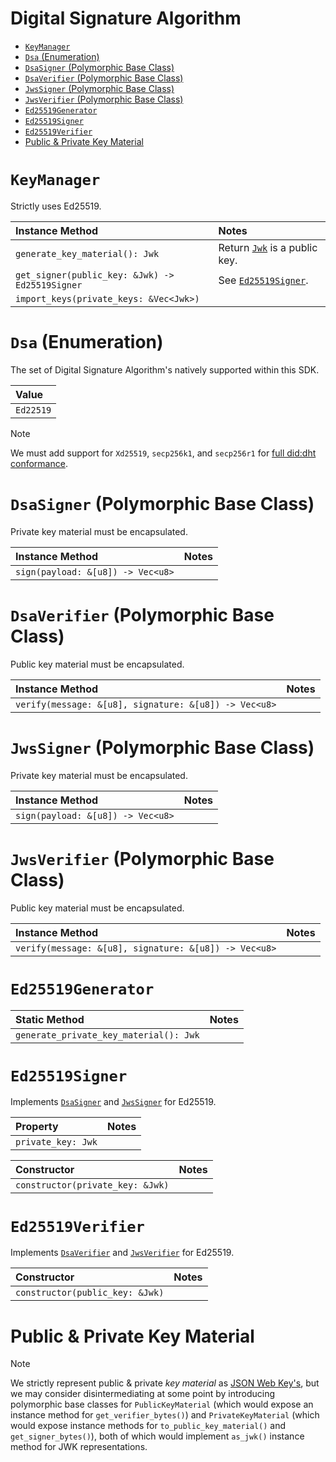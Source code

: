 # Digital Signature Algorithm <!-- omit in toc -->

- [`KeyManager`](#keymanager)
- [`Dsa` (Enumeration)](#dsa-enumeration)
- [`DsaSigner` (Polymorphic Base Class)](#dsasigner-polymorphic-base-class)
- [`DsaVerifier` (Polymorphic Base Class)](#dsaverifier-polymorphic-base-class)
- [`JwsSigner` (Polymorphic Base Class)](#jwssigner-polymorphic-base-class)
- [`JwsVerifier` (Polymorphic Base Class)](#jwsverifier-polymorphic-base-class)
- [`Ed25519Generator`](#ed25519generator)
- [`Ed25519Signer`](#ed25519signer)
- [`Ed25519Verifier`](#ed25519verifier)
- [Public \& Private Key Material](#public--private-key-material)

# `KeyManager`

Strictly uses Ed25519.

| Instance Method                                 | Notes                                  |
| :---------------------------------------------- | :------------------------------------- |
| `generate_key_material(): Jwk`                  | Return [`Jwk`](#jwk) is a public key.  |
| `get_signer(public_key: &Jwk) -> Ed25519Signer` | See [`Ed25519Signer`](#ed25519signer). |
| `import_keys(private_keys: &Vec<Jwk>)`          |                                        |

# `Dsa` (Enumeration)

The set of Digital Signature Algorithm's natively supported within this SDK.

| Value     |
| :-------- |
| `Ed22519` |

> [!NOTE]
> We must add support for `Xd25519`, `secp256k1`, and `secp256r1` for [full did:dht conformance](https://did-dht.com/registry/index.html#key-type-index).

# `DsaSigner` (Polymorphic Base Class)

Private key material must be encapsulated.

| Instance Method                   | Notes |
| :-------------------------------- | :---- |
| `sign(payload: &[u8]) -> Vec<u8>` |       |

# `DsaVerifier` (Polymorphic Base Class)

Public key material must be encapsulated.

| Instance Method                                       | Notes |
| :---------------------------------------------------- | :---- |
| `verify(message: &[u8], signature: &[u8]) -> Vec<u8>` |       |

# `JwsSigner` (Polymorphic Base Class)

Private key material must be encapsulated.

| Instance Method                   | Notes |
| :-------------------------------- | :---- |
| `sign(payload: &[u8]) -> Vec<u8>` |       |

# `JwsVerifier` (Polymorphic Base Class)

Public key material must be encapsulated.

| Instance Method                                       | Notes |
| :---------------------------------------------------- | :---- |
| `verify(message: &[u8], signature: &[u8]) -> Vec<u8>` |       |

# `Ed25519Generator`

| Static Method                          | Notes |
| :------------------------------------- | :---- |
| `generate_private_key_material(): Jwk` |       |

# `Ed25519Signer`

Implements [`DsaSigner`](#dsasigner-polymorphic-base-class) and [`JwsSigner`](#jwssigner-polymorphic-base-class) for Ed25519.

| Property           | Notes |
| :----------------- | :---- |
| `private_key: Jwk` |       |

| Constructor                      | Notes |
| :------------------------------- | :---- |
| `constructor(private_key: &Jwk)` |       |

# `Ed25519Verifier`

Implements [`DsaVerifier`](#dsaverifier-polymorphic-base-class) and [`JwsVerifier`](#jwsverifier-polymorphic-base-class) for Ed25519.

| Constructor                     | Notes |
| :------------------------------ | :---- |
| `constructor(public_key: &Jwk)` |       |

# Public & Private Key Material

> [!NOTE]
> We strictly represent public & private *key material* as [JSON Web Key's](./jwk.md), but we may consider disintermediating at some point by introducing polymorphic base classes for `PublicKeyMaterial` (which would expose an instance method for `get_verifier_bytes()`) and `PrivateKeyMaterial` (which would expose instance methods for `to_public_key_material()` and `get_signer_bytes()`), both of which would implement `as_jwk()` instance method for JWK representations.